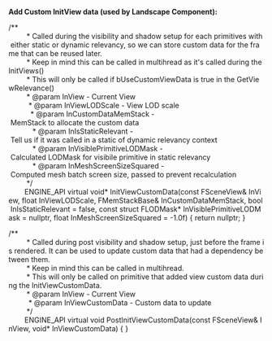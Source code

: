 **Add Custom InitView data (used by Landscape Component):**

/\*\*   
         \* Called during the visibility and shadow setup for each primitives with either static or dynamic relevancy, so we can store custom data for the frame that can be reused later.   
         \* Keep in mind this can be called in multihread as it's called during the InitViews()  
         \* This will only be called if bUseCustomViewData is true in the GetViewRelevance()  
         \* @param InView - Current View  
          \* @param InViewLODScale - View LOD scale  
           \* @param InCustomDataMemStack - MemStack to allocate the custom data  
            \* @param InIsStaticRelevant - Tell us if it was called in a static of dynamic relevancy context  
            \* @param InVisiblePrimitiveLODMask - Calculated LODMask for visibile primitive in static relevancy  
            \* @param InMeshScreenSizeSquared - Computed mesh batch screen size, passed to prevent recalculation  
         \*/  
        ENGINE_API virtual void\* InitViewCustomData(const FSceneView& InView, float InViewLODScale, FMemStackBase& InCustomDataMemStack, bool InIsStaticRelevant = false, const struct FLODMask\* InVisiblePrimitiveLODMask = nullptr, float InMeshScreenSizeSquared = -1.0f) { return nullptr; }

/\*\*  
         \* Called during post visibility and shadow setup, just before the frame is rendered. It can be used to update custom data that had a dependency between them.  
         \* Keep in mind this can be called in multihread.  
         \* This will only be called on primitive that added view custom data during the InitViewCustomData.  
         \* @param InView - Current View  
          \* @param InViewCustomData - Custom data to update  
         \*/          
        ENGINE_API virtual void PostInitViewCustomData(const FSceneView& InView, void\* InViewCustomData) { }
